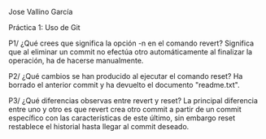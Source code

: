 ﻿Jose Vallino García

Práctica 1: Uso de Git

P1/ ¿Qué crees que significa la opción -n en el comando revert?
	Significa que al eliminar un commit no efectúa otro automáticamente al finalizar la operación, ha de hacerse manualmente.

P2/	¿Qué cambios se han producido al ejecutar el comando reset?
	Ha borrado el anterior commit y ha devuelto el documento "readme.txt".

P3/	¿Qué diferencias observas entre revert y reset?
	La principal diferencia entre uno y otro es que revert crea otro commit a partir de un commit específico con las características de este último, sin embargo reset 
	restablece el historial hasta llegar al commit deseado.